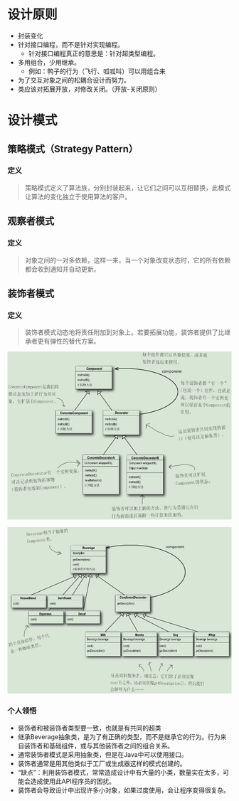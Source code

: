 # 设计原则

- 封装变化
- 针对接口编程，而不是针对实现编程。
  - 针对接口编程真正的意思是：针对超类型编程。
- 多用组合，少用继承。
  - 例如：鸭子的行为（飞行、呱呱叫）可以用组合来
- 为了交互对象之间的松耦合设计而努力。
- 类应该对拓展开放，对修改关闭。（开放-关闭原则）

# 设计模式

## 策略模式（Strategy Pattern）

### 定义

> 策略模式定义了算法族，分别封装起来，让它们之间可以互相替换，此模式让算法的变化独立于使用算法的客户。

## 观察者模式

### 定义

> 对象之间的一对多依赖，这样一来，当一个对象改变状态时，它的所有依赖都会收到通知并自动更新。

## 装饰者模式

### 定义

> 装饰者模式动态地将责任附加到对象上。若要拓展功能，装饰者提供了比继承者更有弹性的替代方案。

![image-20200316151605523](_mdPicture/note/image-20200316151605523.png)

![image-20200316152224608](_mdPicture/note/image-20200316152224608.png)

### 个人领悟

- 装饰者和被装饰者类型要一致，也就是有共同的超类
- 继承Beverage抽象类，是为了有正确的类型，而不是继承它的行为。行为来自装饰者和基础组件，或与其他装饰者之间的组合关系。
- 通常装饰者模式是采用抽象类，但是在Java中可以使用接口。
- 装饰者通常是用其他类似于工厂或生成器这样的模式创建的。
- “缺点”：利用装饰者模式，常常造成设计中有大量的小类，数量实在太多，可能会造成使用此API程序员的困扰。
- 装饰者会导致设计中出现许多小对象，如果过度使用，会让程序变得很复杂。

